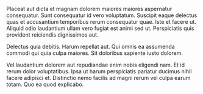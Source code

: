 Placeat aut dicta et magnam dolorem maiores maiores aspernatur consequatur. Sunt consequatur id vero voluptatum. Suscipit eaque delectus quas et accusantium temporibus rerum consequatur quae. Iste et facere ut. Aliquid odio laudantium ullam vero fugiat est animi sed ut. Perspiciatis quis provident reiciendis dignissimos aut.
 Delectus quia debitis. Harum repellat aut. Qui omnis ea assumenda commodi qui quia culpa maiores. Sit doloribus sapiente iusto dolorem.
 Vel laudantium dolorem aut repudiandae enim nobis eligendi nam. Et id rerum dolor voluptatibus. Ipsa ut harum perspiciatis pariatur ducimus nihil facere adipisci et. Distinctio nemo facilis ad magni rerum vel culpa earum totam. Quo ea quod explicabo.